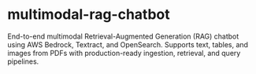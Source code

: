 # multimodal-rag-chatbot
End-to-end multimodal Retrieval-Augmented Generation (RAG) chatbot using AWS Bedrock, Textract, and OpenSearch. Supports text, tables, and images from PDFs with production-ready ingestion, retrieval, and query pipelines.

